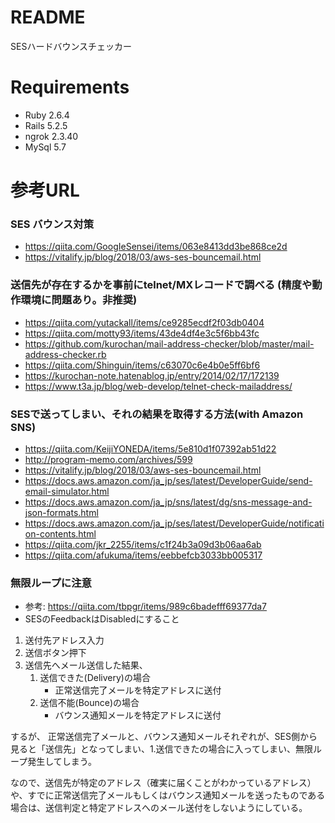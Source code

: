 # README
SESハードバウンスチェッカー

# Requirements
- Ruby 2.6.4
- Rails 5.2.5
- ngrok 2.3.40
- MySql 5.7

# 参考URL

### SES バウンス対策
- https://qiita.com/GoogIeSensei/items/063e8413dd3be868ce2d
- https://vitalify.jp/blog/2018/03/aws-ses-bouncemail.html

### 送信先が存在するかを事前にtelnet/MXレコードで調べる (精度や動作環境に問題あり。非推奨)
- https://qiita.com/yutackall/items/ce9285ecdf2f03db0404
- https://qiita.com/motty93/items/43de4df4e3c5f6bb43fc
- https://github.com/kurochan/mail-address-checker/blob/master/mail-address-checker.rb
- https://qiita.com/Shinguin/items/c63070c6e4b0e5ff6bf6
- https://kurochan-note.hatenablog.jp/entry/2014/02/17/172139
- https://www.t3a.jp/blog/web-develop/telnet-check-mailaddress/

### SESで送ってしまい、それの結果を取得する方法(with Amazon SNS)
- https://qiita.com/KeijiYONEDA/items/5e810d1f07392ab51d22
- http://program-memo.com/archives/599
- https://vitalify.jp/blog/2018/03/aws-ses-bouncemail.html
- https://docs.aws.amazon.com/ja_jp/ses/latest/DeveloperGuide/send-email-simulator.html
- https://docs.aws.amazon.com/ja_jp/sns/latest/dg/sns-message-and-json-formats.html
- https://docs.aws.amazon.com/ja_jp/ses/latest/DeveloperGuide/notification-contents.html
- https://qiita.com/jkr_2255/items/c1f24b3a09d3b06aa6ab
- https://qiita.com/afukuma/items/eebbefcb3033bb005317
  

### 無限ループに注意

- 参考: https://qiita.com/tbpgr/items/989c6badefff69377da7
- SESのFeedbackはDisabledにすること

1. 送付先アドレス入力
2. 送信ボタン押下
3. 送信先へメール送信した結果、
    1. 送信できた(Delivery)の場合 
        * 正常送信完了メールを特定アドレスに送付
    2. 送信不能(Bounce)の場合
        * バウンス通知メールを特定アドレスに送付

するが、
正常送信完了メールと、バウンス通知メールそれぞれが、SES側から見ると「送信先」となってしまい、1.送信できたの場合に入ってしまい、無限ループ発生してしまう。

なので、送信先が特定のアドレス（確実に届くことがわかっているアドレス）や、すでに正常送信完了メールもしくはバウンス通知メールを送ったものである場合は、送信判定と特定アドレスへのメール送付をしないようにしている。

